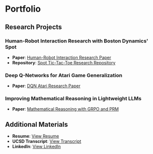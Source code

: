 # Portfolio

## Research Projects

### Human-Robot Interaction Research with Boston Dynamics' Spot
- **Paper**: [Human-Robot Interaction Research Paper](https://drive.google.com/file/d/1UmbrKv_NXaUHa3gQXzFt2arnuIBOxefN/view?usp=sharing)
- **Repository**: [Spot Tic-Tac-Toe Research Repository](https://github.com/theolivecode/Spot-Tic-Tac-Toe-Research)

### Deep Q-Networks for Atari Game Generalization
- **Paper**: [DQN Atari Research Paper](https://drive.google.com/file/d/13RY2JSnTtEzvIQZywAyTbB_IsAvzvdgi/view?usp=sharing)

### Improving Mathematical Reasoning in Lightweight LLMs
- **Paper**: [Mathematical Reasoning with GRPO and PRM](https://drive.google.com/file/d/1BNLwLUleU6exgDmBWiZvAfIavF-X-e9D/view?usp=sharing)

## Additional Materials
- **Resume**: [View Resume](https://drive.google.com/file/d/1GlXJr8b1hWfUxmNrpFmxLwInBShfgowP/view?usp=sharing)
- **UCSD Transcript**: [View Transcript](https://drive.google.com/file/d/1jmPbbDnFVuvYv2CHNmadWDCQQ4uHwvez/view?usp=sharing)
- **LinkedIn**: [View LinkedIn](https://www.linkedin.com/in/ali-ellahib/)
